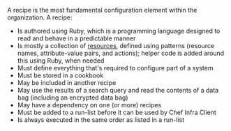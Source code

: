 A recipe is the most fundamental configuration element within the
organization. A recipe:

- Is authored using Ruby, which is a programming language designed to read and behave in a predictable manner
- Is mostly a collection of [resources](/resources/), defined using patterns (resource names, attribute-value pairs, and actions); helper code is added around this using Ruby, when needed
- Must define everything that's required to configure part of a system
- Must be stored in a cookbook
- May be included in another recipe
- May use the results of a search query and read the contents of a data bag (including an encrypted data bag)
- May have a dependency on one (or more) recipes
- Must be added to a run-list before it can be used by Chef Infra Client
- Is always executed in the same order as listed in a run-list
